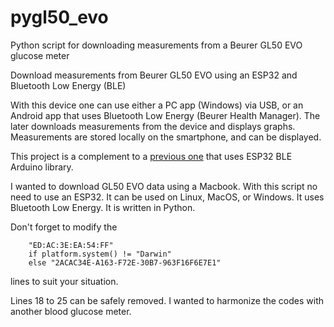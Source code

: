 # pygl50_evo
Python script for downloading measurements from a Beurer GL50 EVO glucose meter

Download measurements from Beurer GL50 EVO using an ESP32 and Bluetooth Low Energy (BLE)

With this device one can use either a PC app (Windows) via USB, or an Android app that uses Bluetooth Low Energy (Beurer Health Manager). The later downloads measurements from the device and displays graphs. Measurements are stored locally on the smartphone, and can be displayed.

This project is a complement to a [previous one](https://github.com/N0ury/ESP32-GL50_EVO-BLE) that uses ESP32 BLE Arduino library.

I wanted to download GL50 EVO data using a Macbook.
With this script no need to use an ESP32.
It can be used on Linux, MacOS, or Windows.
It uses Bluetooth Low Energy.
It is written in Python.
  
Don't forget to modify the  
```
    "ED:AC:3E:EA:54:FF"
    if platform.system() != "Darwin"
    else "2ACAC34E-A163-F72E-30B7-963F16F6E7E1"
```
lines to suit your situation.  

Lines 18 to 25 can be safely removed. 
I wanted to harmonize the codes with another blood glucose meter.
